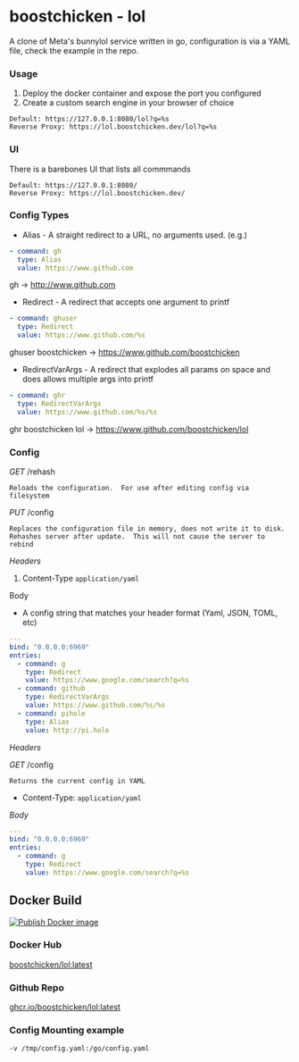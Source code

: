  # boostchicken - lol
A clone of Meta's bunnylol service written in go, configuration is via a YAML file, check the example in the repo.

### Usage
1. Deploy the docker container and expose the port you configured 
1. Create a custom search engine in your browser of choice 
```
Default: https://127.0.0.1:8080/lol?q=%s
Reverse Proxy: https://lol.boostchicken.dev/lol?q=%s
```

### UI
There is a barebones UI that lists all commmands
```
Default: https://127.0.0.1:8080/
Reverse Proxy: https://lol.boostchicken.dev/
```

### Config Types
* Alias - A straight redirect to a URL, no arguments used. (e.g.)
```yaml 
- command: gh
  type: Alias
  value: https://www.github.com
``` 

gh -> http://www.github.com
 
* Redirect - A redirect that accepts one argument to printf

```yaml 
- command: ghuser
  type: Redirect
  value: https://www.github.com/%s
``` 
ghuser boostchicken -> https://www.github.com/boostchicken

* RedirectVarArgs - A redirect that explodes all params on space and does allows multiple args into printf
```yaml 
- command: ghr
  type: RedirectVarArgs
  value: https://www.github.com/%s/%s
``` 

ghr boostchicken lol -> https://www.github.com/boostchicken/lol

### Config
*GET* /rehash 

```Reloads the configuration.  For use after editing config via filesystem```


*PUT* /config 

```Replaces the configuration file in memory, does not write it to disk.  Rehashes server after update.  This will not cause the server to rebind```


*Headers*
1. Content-Type 
   ```application/yaml```

Body
  * A config string that matches your header format (Yaml, JSON, TOML, etc)
```yaml
---
bind: "0.0.0.0:6969"
entries: 
  - command: g
    type: Redirect
    value: https://www.google.com/search?q=%s
  - command: github
    type: RedirectVarArgs
    value: https://www.github.com/%s/%s
  - command: pihole
    type: Alias   
    value: http://pi.hole
 ```

*Headers*

*GET* /config

```Returns the current config in YAML```


* Content-Type: ```application/yaml```

*Body*
```yaml
---
bind: "0.0.0.0:6969"
entries: 
  - command: g
    type: Redirect
    value: https://www.google.com/search?q=%s
 ```

## Docker Build
[![Publish Docker image](https://github.com/boostchicken/lol/actions/workflows/docker-image.yml/badge.svg)](https://github.com/boostchicken/lol/actions/workflows/docker-image.yml)

### Docker Hub
[boostchicken/lol:latest](https://hub.docker.com/r/boostchicken/lol)

### Github Repo
[ghcr.io/boostchicken/lol:latest](https://github.com/boostchicken/lol/pkgs/container/lol)


### Config Mounting example

```-v /tmp/config.yaml:/go/config.yaml```

